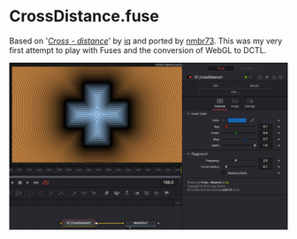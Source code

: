 CrossDistance.fuse
==================

Based on '_[Cross - distance](https://www.shadertoy.com/view/XtGfzw)_' by [iq](https://www.shadertoy.com/user/iq) and ported by [nmbr73](Profiles/nmbr73.md). This was my very first attempt to play with Fuses and the conversion of WebGL to DCTL.

![screenshot](CrossDistance.png "CrossDistance.fuse in DaVinci Resolve")

